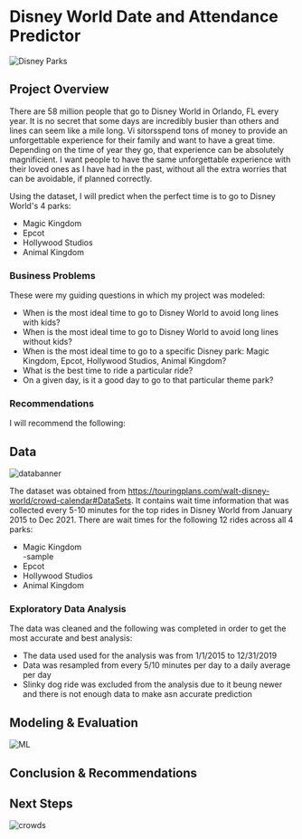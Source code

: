 # Disney World Date and Attendance Predictor

![Disney Parks](https://github.com/annachant/Capstone-Disney-World-Date-and-Attendance-Predictor/blob/main/images/disney%20parks.jpeg)

## Project Overview

There are 58 million people that go to Disney World in Orlando, FL every year. It is no secret that some days are incredibly busier than others and lines can seem like a mile long. Vi sitorsspend tons of money to provide an unforgettable experience for their family and want to have a great time. Depending on the time of year they go, that experience can be absolutely magnificient. I want people to have the same unforgettable experience with their loved ones as I have had in the past, without all the extra worries that can be avoidable, if planned correctly. 

Using the dataset, I will predict when the perfect time is to go to Disney World's 4 parks:

<ul>
  <li>Magic Kingdom</li>
  <li>Epcot</li>
  <li>Hollywood Studios</li>
  <li>Animal Kingdom</li>
  </ul>


### Business Problems

These were my guiding questions in which my project was modeled:

<ul>
  <li>When is the most ideal time to go to Disney World to avoid long lines with kids?</li>
  <li>When is the most ideal time to go to Disney World to avoid long lines without kids?</li>
  <li>When is the most ideal time to go to a specific Disney park: Magic Kingdom, Epcot, Hollywood Studios, Animal Kingdom?</li>
  <li>What is the best time to ride a particular ride?</li>
  <li>On a given day, is it a good day to go to that particular theme park?</li>
  </ul>
  
### Recommendations

I will recommend the following:

## Data
![databanner](https://github.com/annachant/Capstone-Disney-World-Date-and-Attendance-Predictor/blob/main/images/data-science-banner.jpeg)

The dataset was obtained from https://touringplans.com/walt-disney-world/crowd-calendar#DataSets. It contains wait time information that was collected every 5-10 minutes for the top rides in Disney World from January 2015 to Dec 2021. There are wait times for the following 12 rides across all 4 parks:

<ul>
  <li>Magic Kingdom</li>
     -sample
  <li>Epcot</li>
  <li>Hollywood Studios</li>
  <li>Animal Kingdom</li>
  </ul>



### Exploratory Data Analysis 

The data was cleaned and the following was completed in order to get the most accurate and best analysis:
<ul>
<li>The data used used for the analysis was from 1/1/2015 to 12/31/2019 </li>
  <li>Data was resampled from every 5/10 minutes per day to a daily average per day </li>
 <li>Slinky dog ride was excluded from the analysis due to it beung newer and there is not enough data to make asn accurate prediction</li>
  </ul>

## Modeling & Evaluation
![ML](https://github.com/annachant/Capstone-Disney-World-Date-and-Attendance-Predictor/blob/main/images/ML.jpeg)


## Conclusion & Recommendations

## Next Steps
![crowds](https://github.com/annachant/Capstone-Disney-World-Date-and-Attendance-Predictor/blob/main/images/crowds.jpeg)
